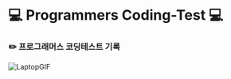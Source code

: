 # 💻 Programmers Coding-Test 💻
### ✏️ 프로그래머스 코딩테스트 기록 
![LaptopGIF](https://user-images.githubusercontent.com/103248831/215305651-a3d05a2c-c5e3-41fd-b0c0-cc5846aabb82.gif)


